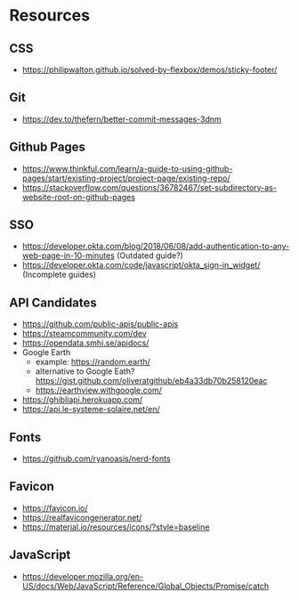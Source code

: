 # Resources

## CSS
- https://philipwalton.github.io/solved-by-flexbox/demos/sticky-footer/

## Git
- https://dev.to/thefern/better-commit-messages-3dnm

## Github Pages
- https://www.thinkful.com/learn/a-guide-to-using-github-pages/start/existing-project/project-page/existing-repo/
- https://stackoverflow.com/questions/36782467/set-subdirectory-as-website-root-on-github-pages

## SSO
- https://developer.okta.com/blog/2018/06/08/add-authentication-to-any-web-page-in-10-minutes (Outdated guide?)
- https://developer.okta.com/code/javascript/okta_sign-in_widget/ (Incomplete guides)

## API Candidates
- https://github.com/public-apis/public-apis
- https://steamcommunity.com/dev
- https://opendata.smhi.se/apidocs/
- Google Earth
  - example: https://random.earth/
  - alternative to Google Eath? https://gist.github.com/oliveratgithub/eb4a33db70b258120eac
  - https://earthview.withgoogle.com/
- https://ghibliapi.herokuapp.com/
- https://api.le-systeme-solaire.net/en/

## Fonts
- https://github.com/ryanoasis/nerd-fonts

## Favicon
- https://favicon.io/
- https://realfavicongenerator.net/
- https://material.io/resources/icons/?style=baseline

## JavaScript
- https://developer.mozilla.org/en-US/docs/Web/JavaScript/Reference/Global_Objects/Promise/catch
